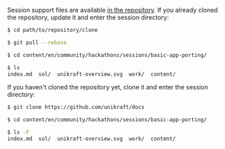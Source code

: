 Session support files are available [in the repository](https://github.com/unikraft/docs).
If you already cloned the repository, update it and enter the session directory:

```bash
$ cd path/to/repository/clone

$ git pull --rebase

$ cd content/en/community/hackathons/sessions/basic-app-porting/

$ ls
index.md  sol/  unikraft-overview.svg  work/  content/
```

If you haven't cloned the repository yet, clone it and enter the session directory:

```bash
$ git clone https://github.com/unikraft/docs

$ cd content/en/community/hackathons/sessions/basic-app-porting/

$ ls -F
index.md  sol/  unikraft-overview.svg  work/  content/
```
